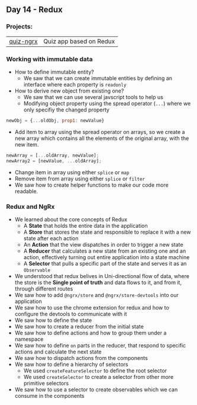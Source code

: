 ## Day 14 -  Redux

### Projects:
|     |     |
| --- | --- |
| [quiz-ngrx]() | Quiz app based on Redux |

### Working with immutable data
* How to define immutable entity?
  * We saw that we can create immutable entities by defining an interface where each property is `readonly`
* How to derive new object from existing one?
  * We saw that we can use several javscript tools to help us
  * Modifying object property using the spread operator (`...`) where we only specifiy the changed property
  
```javascript
newObj = {...oldObj, prop1: newValue}
```

  * Add item to array using the spread operator on arrays, so we create a new array which contains all the elements of the original array, with the new item.

```javascript
newArray = [...oldArray, newValue];
newArray2 = [newValue, ...oldArray];
```

  * Change item in array using either `splice` or `map`
  * Remove item from array using either `splice` or `filter`
* We saw how to create helper functions to make our code more readable.

### Redux and NgRx
* We learned about the core concepts of Redux
    - A **State** that holds the entire data in the application
    - A **Store** that stores the state and responsible to replace it with a new state after each action
    - An **Action** that the view dispatches in order to trigger a new state
    - A **Reducer** that calculates a new state from an existing one and an action, effectively turning out entire application into a state machine
    - A **Selector** that pulls a specific part of the state and serves it as an `Observable`
* We understood that redux belives in Uni-directional flow of data, where the store is the **Single point of truth** and data flows to it, and from it, through different routes
* We saw how to add `@ngrx/store` and `@ngrx/store-devtools` into our application
* We saw how to use the chrome extension for redux and how to configure the devtools to communicate with it
* We saw how to define the state
* We saw how to create a reducer from the initial state
* We saw how to define actions and how to group them under a namespace
* We saw how to define `on` parts in the reducer, that respond to specific actions and calculate the next state
* We saw how to dispatch actions from the components
* We saw how to define a hierarchy of selectors
    - We used `createFeatureSelector` to define the root selector
    - We used `createSelector` to create a selector from other more primitive selectors
* We saw how to use a selector to create observables which we can consume in the components

